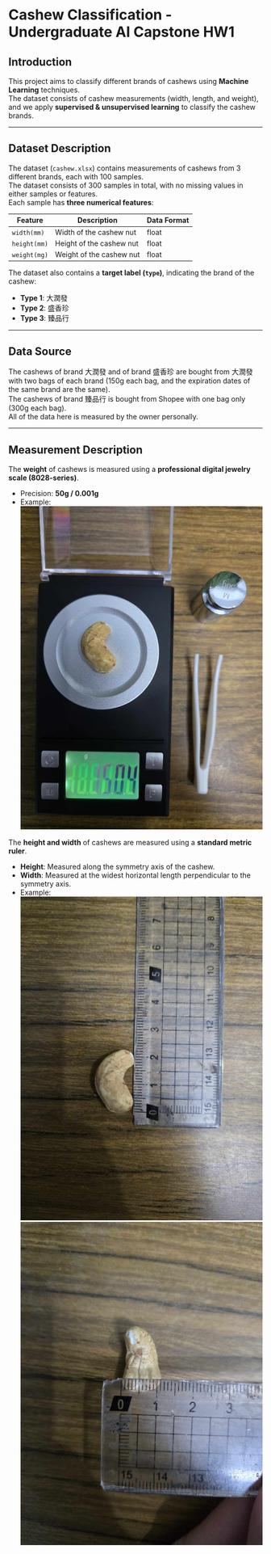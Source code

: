 # Cashew Classification - Undergraduate AI Capstone HW1

## Introduction
This project aims to classify different brands of cashews using **Machine Learning** techniques.  
The dataset consists of cashew measurements (width, length, and weight), and we apply **supervised & unsupervised learning** to classify the cashew brands.

---

## Dataset Description
The dataset (`cashew.xlsx`) contains measurements of cashews from 3 different brands, each with 100 samples.  
The dataset consists of 300 samples in total, with no missing values in either samples or features.  
Each sample has **three numerical features**:

|    Feature   |        Description       | Data Format |
|--------------|--------------------------|-------------|
| `width(mm)`  | Width of the cashew nut  |    float    |
| `height(mm)` | Height of the cashew nut |    float    |
| `weight(mg)` | Weight of the cashew nut |    float    |

The dataset also contains a **target label (`type`)**, indicating the brand of the cashew:

- **Type 1**: 大潤發
- **Type 2**: 盛香珍
- **Type 3**: 臻品行

---

## Data Source 
The cashews of brand 大潤發 and of brand 盛香珍 are bought from 大潤發 with two bags of each brand (150g each bag, and the expiration dates of the same brand are the same).  
The cashews of brand 臻品行 is bought from Shopee with one bag only (300g each bag).  
All of the data here is measured by the owner personally.

---

## Measurement Description
The **weight** of cashews is measured using a **professional digital jewelry scale (8028-series)**.  
- Precision: **50g / 0.001g**
- Example:
![Weight Measurement](images/weight.jpg)
  
The **height and width** of cashews are measured using a **standard metric ruler**.  
- **Height**: Measured along the symmetry axis of the cashew.  
- **Width**: Measured at the widest horizontal length perpendicular to the symmetry axis.  
- Example:
![Height Measurement](images/height.jpg)
![Width Measurement](images/width.jpg)
